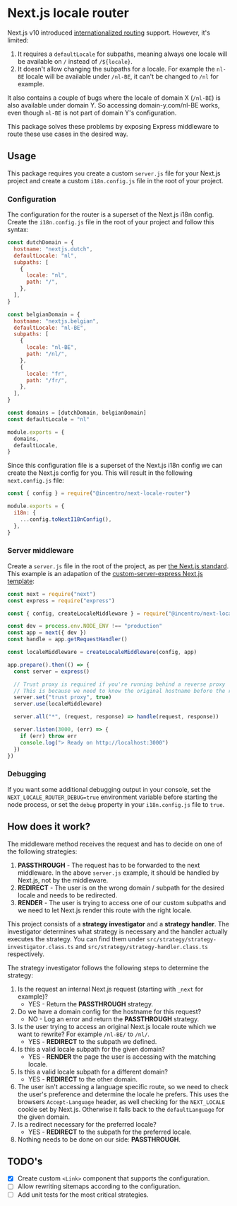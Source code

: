 # Next.js locale router

Next.js v10 introduced [internationalized routing](https://nextjs.org/docs/advanced-features/i18n-routing) support. However, it's limited:

1. It requires a `defaultLocale` for subpaths, meaning always one locale will be available on `/` instead of `/${locale}`.
2. It doesn't allow changing the subpaths for a locale. For example the `nl-BE` locale will be available under `/nl-BE`, it can't be changed to `/nl` for example.

It also contains a couple of bugs where the locale of domain X (`/nl-BE`) is also available under domain Y. So accessing domain-y.com/nl-BE works, even though `nl-BE` is not part of domain Y's configuration.

This package solves these problems by exposing Express middleware to route these use cases in the desired way.

## Usage

This package requires you create a custom `server.js` file for your Next.js project and create a custom `i18n.config.js` file in the root of your project.

### Configuration

The configuration for the router is a superset of the Next.js i18n config. Create the `i18n.config.js` file in the root of your project and follow this syntax:

```javascript
const dutchDomain = {
  hostname: "nextjs.dutch",
  defaultLocale: "nl",
  subpaths: [
    {
      locale: "nl",
      path: "/",
    },
  ],
}

const belgianDomain = {
  hostname: "nextjs.belgian",
  defaultLocale: "nl-BE",
  subpaths: [
    {
      locale: "nl-BE",
      path: "/nl/",
    },
    {
      locale: "fr",
      path: "/fr/",
    },
  ],
}

const domains = [dutchDomain, belgianDomain]
const defaultLocale = "nl"

module.exports = {
  domains,
  defaultLocale,
}
```

Since this configuration file is a superset of the Next.js i18n config we can create the Next.js config for you. This will result in the following `next.config.js` file:

```javascript
const { config } = require("@incentro/next-locale-router")

module.exports = {
  i18n: {
    ...config.toNextI18nConfig(),
  },
}
```

### Server middleware

Create a `server.js` file in the root of the project, as per [the Next.js standard](https://nextjs.org/docs/advanced-features/custom-server). This example is an adapation of the [custom-server-express Next.js template](https://github.com/vercel/next.js/tree/canary/examples/custom-server-express):

```javascript
const next = require("next")
const express = require("express")

const { config, createLocaleMiddleware } = require("@incentro/next-locale-router")

const dev = process.env.NODE_ENV !== "production"
const app = next({ dev })
const handle = app.getRequestHandler()

const localeMiddleware = createLocaleMiddleware(config, app)

app.prepare().then(() => {
  const server = express()

  // Trust proxy is required if you're running behind a reverse proxy
  // This is because we need to know the original hostname before the request was proxied.
  server.set("trust proxy", true)
  server.use(localeMiddleware)

  server.all("*", (request, response) => handle(request, response))

  server.listen(3000, (err) => {
    if (err) throw err
    console.log("> Ready on http://localhost:3000")
  })
})
```

### Debugging

If you want some additional debugging output in your console, set the `NEXT_LOCALE_ROUTER_DEBUG=true` environment variable before starting the node process, or set the `debug` property in your `i18n.config.js` file to `true`.

## How does it work?

The middleware method receives the request and has to decide on one of the following strategies:

1. **PASSTHROUGH** - The request has to be forwarded to the next middleware. In the above `server.js` example, it should be handled by Next.js, not by the middleware.
2. **REDIRECT** - The user is on the wrong domain / subpath for the desired locale and needs to be redirected.
3. **RENDER** - The user is trying to access one of our custom subpaths and we need to let Next.js render this route with the right locale.

This project consists of a **strategy investigator** and a **strategy handler**. The investigator determines what strategy is necessary and the handler actually executes the strategy. You can find them under `src/strategy/strategy-investigator.class.ts` and `src/strategy/strategy-handler.class.ts` respectively.

The strategy investigator follows the following steps to determine the strategy:

1. Is the request an internal Next.js request (starting with `_next` for example)?
   - YES - Return the **PASSTHROUGH** strategy.
2. Do we have a domain config for the hostname for this request?
   - NO - Log an error and return the **PASSTHROUGH** strategy.
3. Is the user trying to access an original Next.js locale route which we want to rewrite? For example `/nl-BE/` to `/nl/`.
   - YES - **REDIRECT** to the subpath we defined.
4. Is this a valid locale subpath for the given domain?
   - YES - **RENDER** the page the user is accessing with the matching locale.
5. Is this a valid locale subpath for a different domain?
   - YES - **REDIRECT** to the other domain.
6. The user isn't accessing a language specific route, so we need to check the user's preference and determine the locale he prefers. This uses the browsers `Accept-Language` header, as well checking for the `NEXT_LOCALE` cookie set by Next.js. Otherwise it falls back to the `defaultLanguage` for the given domain.
7. Is a redirect necessary for the preferred locale?
   - YES - **REDIRECT** to the subpath for the preferred locale.
8. Nothing needs to be done on our side: **PASSTHROUGH**.

## TODO's

- [x] Create custom `<Link>` component that supports the configuration.
- [ ] Allow rewriting sitemaps according to the configuration.
- [ ] Add unit tests for the most critical strategies.
